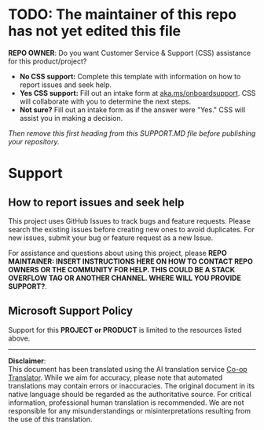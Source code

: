 <!--
CO_OP_TRANSLATOR_METADATA:
{
  "original_hash": "b7244261ee19497082edf33bcce64717",
  "translation_date": "2025-09-30T08:44:24+00:00",
  "source_file": "SUPPORT.md",
  "language_code": "en"
}
-->
# TODO: The maintainer of this repo has not yet edited this file

**REPO OWNER**: Do you want Customer Service & Support (CSS) assistance for this product/project?

- **No CSS support:** Complete this template with information on how to report issues and seek help.
- **Yes CSS support:** Fill out an intake form at [aka.ms/onboardsupport](https://aka.ms/onboardsupport). CSS will collaborate with you to determine the next steps.
- **Not sure?** Fill out an intake form as if the answer were "Yes." CSS will assist you in making a decision.

*Then remove this first heading from this SUPPORT.MD file before publishing your repository.*

# Support

## How to report issues and seek help  

This project uses GitHub Issues to track bugs and feature requests. Please search the existing 
issues before creating new ones to avoid duplicates. For new issues, submit your bug or 
feature request as a new Issue.

For assistance and questions about using this project, please **REPO MAINTAINER: INSERT INSTRUCTIONS HERE 
ON HOW TO CONTACT REPO OWNERS OR THE COMMUNITY FOR HELP. THIS COULD BE A STACK OVERFLOW TAG OR ANOTHER
CHANNEL. WHERE WILL YOU PROVIDE SUPPORT?**.

## Microsoft Support Policy  

Support for this **PROJECT or PRODUCT** is limited to the resources listed above.

---

**Disclaimer**:  
This document has been translated using the AI translation service [Co-op Translator](https://github.com/Azure/co-op-translator). While we aim for accuracy, please note that automated translations may contain errors or inaccuracies. The original document in its native language should be regarded as the authoritative source. For critical information, professional human translation is recommended. We are not responsible for any misunderstandings or misinterpretations resulting from the use of this translation.
